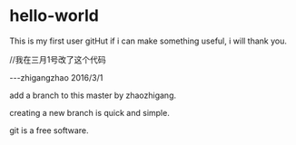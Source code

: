 # hello-world
This is my first user gitHut 
if i can make something useful, i will thank you.

//我在三月1号改了这个代码

---zhigangzhao 2016/3/1

add a branch to this master by zhaozhigang.

creating a new branch is quick and simple.

git is a free software.



